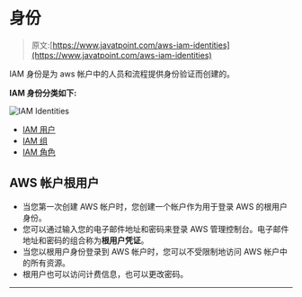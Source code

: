 # 身份

> 原文:[https://www.javatpoint.com/aws-iam-identities](https://www.javatpoint.com/aws-iam-identities)

IAM 身份是为 aws 帐户中的人员和流程提供身份验证而创建的。

**IAM 身份分类如下:**

![IAM Identities](../Images/a76fb707347403486e18a0a520d8f956.png)

*   [IAM 用户](aws-iam-users)
*   [IAM 组](aws-iam-groups)
*   [IAM 角色](aws-iam-roles)

## AWS 帐户根用户

*   当您第一次创建 AWS 帐户时，您创建一个帐户作为用于登录 AWS 的根用户身份。
*   您可以通过输入您的电子邮件地址和密码来登录 AWS 管理控制台。电子邮件地址和密码的组合称为**根用户凭证**。
*   当您以根用户身份登录到 AWS 帐户时，您可以不受限制地访问 AWS 帐户中的所有资源。
*   根用户也可以访问计费信息，也可以更改密码。

* * *